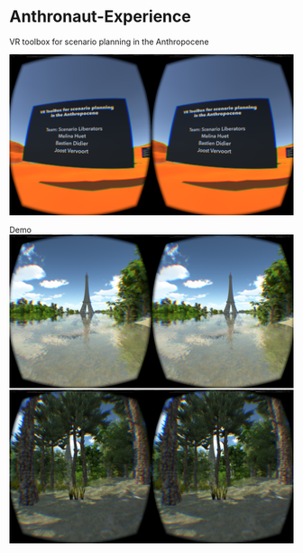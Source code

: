 # Anthronaut-Experience
VR toolbox for scenario planning in the Anthropocene

![VR toolbox](data/img.png)

Demo
![VR toolbox](data/Capture7.png)
![VR toolbox](data/Capture8.png)